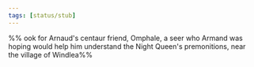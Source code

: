 ```yaml
---
tags: [status/stub]
---
```


%% ook for Arnaud's centaur friend, Omphale, a seer who Armand was hoping would help him understand the Night Queen's premonitions, near the village of Windlea%%
